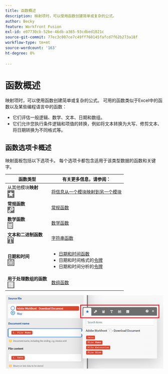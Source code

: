 ```yaml
---
title: 函数概述
description: 映射项时，可以使用函数创建简单或复杂的公式。
author: Becky
feature: Workfront Fusion
exl-id: e07730cb-52be-46db-a365-93cdbed1021c
source-git-commit: 77ec3c007ce7c49ff760145fafcd7f62b273a18f
workflow-type: tm+mt
source-wordcount: '163'
ht-degree: 0%

---
```


# 函数概述

映射项时，可以使用函数创建简单或复杂的公式。 可用的函数类似于Excel中的函数以及某些编程语言中的函数：

* 它们评估一般逻辑、数学、文本、日期和数组。
* 它们允许您执行条件逻辑和项值的转换，例如将文本转换为大写、修剪文本、将日期转换为不同格式等。

## 函数选项卡概述

映射面板包括以下选项卡。 每个选项卡都包含适用于该类型数据的函数和关键字。

| 函数类型 | 有关更多信息，请参阅： |
|---|---|
| 从其他模块&#x200B;**映射**<br>![](assets/toolbar-icon-functions-you-map-from-other-modules.png) | [将信息从一个模块映射到另一个模块](/help/workfront-fusion/create-scenarios/map-data/map-data-from-one-to-another.md) |
| **常规函数**<br>![](assets/toolbar-icon-general-function.png) | [常规函数](/help/workfront-fusion/references/mapping-panel/functions/general-functions.md) |
| **数学函数**<br>![](assets/toolbar-icon-math-functions.png) | [数学函数](/help/workfront-fusion/references/mapping-panel/functions/math-functions.md) |
| **文本和二进制函数**<br>![](assets/toolbar-icon-text&binary-functions.png) | [字符串函数](/help/workfront-fusion/references/mapping-panel/functions/string-functions.md) |
| **日期和时间** <br> ![](assets/toolbar-icon-date&time-functions.png) | <ul><li>[日期和时间函数](/help/workfront-fusion/references/mapping-panel/functions/date-and-time-functions.md)</li><li>日期和时间格式的[令牌](/help/workfront-fusion/references/mapping-panel/functions/tokens-for-date-and-time-formatting.md)</li><li> 日期和时间分析的[令牌](/help/workfront-fusion/references/mapping-panel/functions/tokens-for-date-and-time-parsing.md)</li></ul> |
| **用于处理数组的函数**<br> ![](assets/toolbar-icon-functions-for-arrays.png) | [数组函数](/help/workfront-fusion/references/mapping-panel/functions/array-functions.md) |

![](assets/functions-toolbar-350x189.png)
